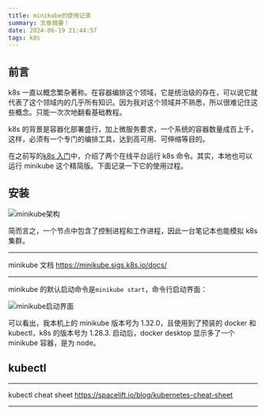 ```yaml
---
title: minikube的使用记录
summary: 文章摘要！
date: 2024-06-19 21:44:57
tags: k8s
---
```


## 前言

k8s 一直以概念繁杂著称。在容器编排这个领域，它是统治级的存在，可以说它就代表了这个领域内的几乎所有知识。因为我对这个领域并不熟悉，所以很难记住这些概念。只能一次次地翻看基础教程。

k8s 的背景是容器化部署盛行，加上微服务要求，一个系统的容器数量成百上千，这样，必须有一个专门的编排工具，达到高可用、可伸缩等目的。

在之前写的[k8s 入门](https://blog.jasonleehere.com/posts/b702da18.html)中，介绍了两个在线平台运行 k8s 命令。其实，本地也可以运行 minikube 这个精简版。下面记录一下它的使用过程。

## 安装

![minikube架构](https://cdn.jsdelivr.net/gh/li199-code/blog-imgs@main/17188050260521718805025772.png)

简而言之，一个节点中包含了控制进程和工作进程，因此一台笔记本也能模拟 k8s 集群。

---

minikube 文档
https://minikube.sigs.k8s.io/docs/

---

minikube 的默认启动命令是`minikube start`，命令行启动界面：

![minikube启动界面](https://cdn.jsdelivr.net/gh/li199-code/blog-imgs@main/17187761890551718776188800.png)

可以看出，我本机上的 minikube 版本号为 1.32.0，且使用到了预装的 docker 和 kubectl，k8s 的版本号为 1.28.3. 启动后，docker desktop 显示多了一个 minikube 容器，是为 node。

## kubectl

---

kubectl cheat sheet
https://spacelift.io/blog/kubernetes-cheat-sheet

---
